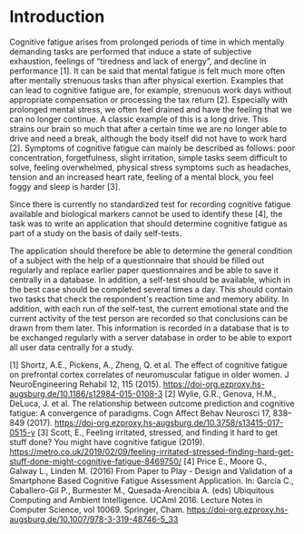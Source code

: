 # Introduction

Cognitive fatigue arises from prolonged periods of time in which mentally demanding tasks are performed that induce a state of subjective exhaustion, feelings of “tiredness and lack of energy”, and decline in performance [1]. It can be said that mental fatigue is felt much more often after mentally strenuous tasks than after physical exertion. Examples that can lead to cognitive fatigue are, for example, strenuous work days without appropriate compensation or processing the tax return [2].
Especially with prolonged mental stress, we often feel drained and have the feeling that we can no longer continue. A classic example of this is a long drive. This strains our brain so much that after a certain time we are no longer able to drive and need a break, although the body itself did not have to work hard [2]. Symptoms of cognitive fatigue can mainly be described as follows: poor concentration, forgetfulness, slight irritation, simple tasks seem difficult to solve, feeling overwhelmed, physical stress symptoms such as headaches, tension and an increased heart rate, feeling of a mental block, you feel foggy and sleep is harder [3].

Since there is currently no standardized test for recording cognitive fatigue available and biological markers cannot be used to identify these [4], the task was to write an application that should determine cognitive fatigue as part of a study on the basis of daily self-tests.

The application should therefore be able to determine the general condition of a subject with the help of a questionnaire that should be filled out regularly and replace earlier paper questionnaires and be able to save it centrally in a database. In addition, a self-test should be available, which in the best case should be completed several times a day. This should contain two tasks that check the respondent's reaction time and memory ability. In addition, with each run of the self-test, the current emotional state and the current activity of the test person are recorded so that conclusions can be drawn from them later. This information is recorded in a database that is to be exchanged regularly with a server database in order to be able to export all user data centrally for a study.


[1] Shortz, A.E., Pickens, A., Zheng, Q. et al. The effect of cognitive fatigue on prefrontal cortex correlates of neuromuscular fatigue in older women. J NeuroEngineering Rehabil 12, 115 (2015). https://doi-org.ezproxy.hs-augsburg.de/10.1186/s12984-015-0108-3
[2] Wylie, G.R., Genova, H.M., DeLuca, J. et al. The relationship between outcome prediction and cognitive fatigue: A convergence of paradigms. Cogn Affect Behav Neurosci 17, 838–849 (2017). https://doi-org.ezproxy.hs-augsburg.de/10.3758/s13415-017-0515-y
[3] Scott, E., Feeling irritated, stressed, and finding it hard to get stuff done? You might have cognitive fatigue (2019). https://metro.co.uk/2019/02/09/feeling-irritated-stressed-finding-hard-get-stuff-done-might-cognitive-fatigue-8469750/
[4] Price E., Moore G., Galway L., Linden M. (2016) From Paper to Play - Design and Validation of a Smartphone Based Cognitive Fatigue Assessment Application. In: García C., Caballero-Gil P., Burmester M., Quesada-Arencibia A. (eds) Ubiquitous Computing and Ambient Intelligence. UCAmI 2016. Lecture Notes in Computer Science, vol 10069. Springer, Cham. https://doi-org.ezproxy.hs-augsburg.de/10.1007/978-3-319-48746-5_33
